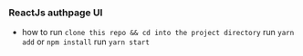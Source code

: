 ### ReactJs authpage UI

- how to run
  `clone this repo && cd into the project directory`
  run `yarn add` or `npm install`
  run `yarn start`
